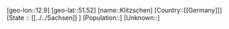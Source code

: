 ﻿---
location: [51.52,12.9]
type: City
tags:
- geo/City


SpocWebEntityId: 31496
isDeleted: false
confidential: public

---
[geo-lon::12.9]
[geo-lat::51.52]
[name::Klitzschen]
[Country::[[Germany]]]
[State :: [[../../Sachsen]] ]
[Population::]
[Unknown::]

